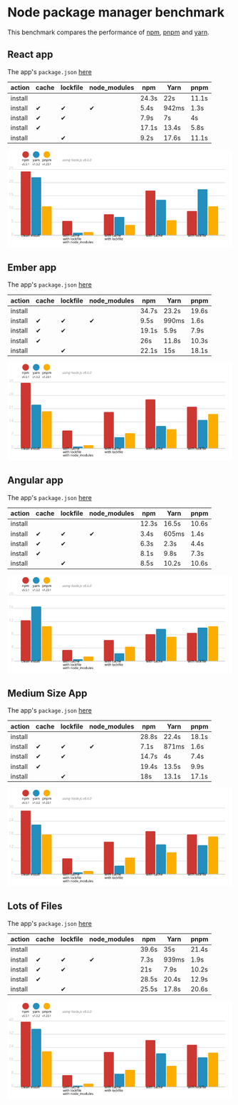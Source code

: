 # Node package manager benchmark

This benchmark compares the performance of [npm](https://github.com/npm/npm), [pnpm](https://github.com/pnpm/pnpm) and [yarn](https://github.com/yarnpkg/yarn).

## React app

The app's `package.json` [here](./fixtures/react-app/package.json)

| action  | cache | lockfile | node_modules| npm | Yarn | pnpm |
| ---     | ---   | ---      | ---         | --- | --- | --- |
| install |       |          |             | 24.3s | 22s | 11.1s |
| install | ✔    | ✔        | ✔           | 5.4s | 942ms | 1.3s |
| install | ✔    | ✔        |             | 7.9s | 7s | 4s |
| install | ✔    |          |             | 17.1s | 13.4s | 5.8s |
| install |      | ✔        |             | 9.2s | 17.6s | 11.1s |

![Graph of the react-app results](./results/imgs/react-app.svg)

## Ember app

The app's `package.json` [here](./fixtures/ember-quickstart/package.json)

| action  | cache | lockfile | node_modules| npm | Yarn | pnpm |
| ---     | ---   | ---      | ---         | --- | --- | --- |
| install |       |          |             | 34.7s | 23.2s | 19.6s |
| install | ✔    | ✔        | ✔           | 9.5s | 990ms | 1.6s |
| install | ✔    | ✔        |             | 19.1s | 5.9s | 7.9s |
| install | ✔    |          |             | 26s | 11.8s | 10.3s |
| install |      | ✔        |             | 22.1s | 15s | 18.1s |

![Graph of the ember-quickstart results](./results/imgs/ember-quickstart.svg)

## Angular app

The app's `package.json` [here](./fixtures/angular-quickstart/package.json)

| action  | cache | lockfile | node_modules| npm | Yarn | pnpm |
| ---     | ---   | ---      | ---         | --- | --- | --- |
| install |       |          |             | 12.3s | 16.5s | 10.6s |
| install | ✔    | ✔        | ✔           | 3.4s | 605ms | 1.4s |
| install | ✔    | ✔        |             | 6.3s | 2.3s | 4.4s |
| install | ✔    |          |             | 8.1s | 9.8s | 7.3s |
| install |      | ✔        |             | 8.5s | 10.2s | 10.6s |

![Graph of the angular-quickstart results](./results/imgs/angular-quickstart.svg)

## Medium Size App

The app's `package.json` [here](./fixtures/medium-size-app/package.json)

| action  | cache | lockfile | node_modules| npm | Yarn | pnpm |
| ---     | ---   | ---      | ---         | --- | --- | --- |
| install |       |          |             | 28.8s | 22.4s | 18.1s |
| install | ✔    | ✔        | ✔           | 7.1s | 871ms | 1.6s |
| install | ✔    | ✔        |             | 14.7s | 4s | 7.4s |
| install | ✔    |          |             | 19.4s | 13.5s | 9.9s |
| install |      | ✔        |             | 18s | 13.1s | 17.1s |

![Graph of the medium-size-app results](./results/imgs/medium-size-app.svg)

## Lots of Files

The app's `package.json` [here](./fixtures/alotta-files/package.json)

| action  | cache | lockfile | node_modules| npm | Yarn | pnpm |
| ---     | ---   | ---      | ---         | --- | --- | --- |
| install |       |          |             | 39.6s | 35s | 21.4s |
| install | ✔    | ✔        | ✔           | 7.3s | 939ms | 1.9s |
| install | ✔    | ✔        |             | 21s | 7.9s | 10.2s |
| install | ✔    |          |             | 28.5s | 20.4s | 12.9s |
| install |      | ✔        |             | 25.5s | 17.8s | 20.6s |

![Graph of the alotta-files results](./results/imgs/alotta-files.svg)
